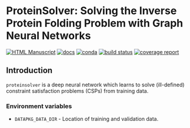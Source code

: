 # ProteinSolver: Solving the Inverse Protein Folding Problem with Graph Neural Networks

[![HTML Manuscript](https://img.shields.io/badge/manuscript-HTML-orange.svg)](https://ostrokach.gitlab.io/proteinsolver/report/)
[![docs](https://img.shields.io/badge/docs-v0.1.1-blue.svg)](https://ostrokach.gitlab.io/proteinsolver/v0.1.1/)
[![conda](https://img.shields.io/conda/dn/ostrokach-forge/proteinsolver.svg)](https://anaconda.org/ostrokach-forge/proteinsolver/)
[![build status](https://gitlab.com/ostrokach/proteinsolver/badges/v0.1.1/build.svg)](https://gitlab.com/ostrokach/proteinsolver/commits/v0.1.1/)
[![coverage report](https://gitlab.com/ostrokach/proteinsolver/badges/v0.1.1/coverage.svg)](https://ostrokach.gitlab.io/proteinsolver/v0.1.1/htmlcov/)

## Introduction

`proteinsolver` is a deep neural network which learns to solve (ill-defined) constraint satisfaction problems (CSPs) from training data.

### Environment variables

- `DATAPKG_DATA_DIR` - Location of training and validation data.
